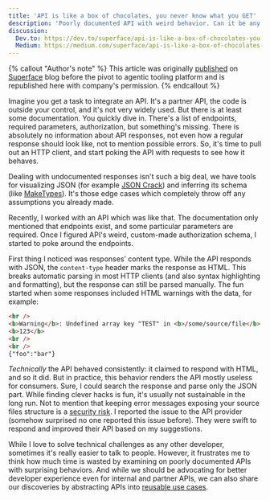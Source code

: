 ```yaml
---
title: 'API is like a box of chocolates, you never know what you GET'
description: 'Poorly documented API with weird behavior. Can it be any worse?'
discussion:
  Dev.to: https://dev.to/superface/api-is-like-a-box-of-chocolates-you-never-know-what-you-get-31p6
  Medium: https://medium.com/superface/api-is-like-a-box-of-chocolates-you-never-know-what-you-get-7632a9406239
---
```


{% callout "Author's note" %}
This article was originally [published](https://web.archive.org/web/20241228135242/https://superface.ai/blog/box-of-chocolates) on [Superface](https://superface.ai/) blog before the pivot to agentic tooling platform and is republished here with company's permission.
{% endcallout %}

Imagine you get a task to integrate an API. It's a partner API, the code is outside your control, and it's not very widely used. But there is at least some documentation. You quickly dive in. There's a list of endpoints, required parameters, authorization, but something's missing. There is absolutely no information about API responses, not even how a regular response should look like, not to mention possible errors. So, it's time to pull out an HTTP client, and start poking the API with requests to see how it behaves.

Dealing with undocumented responses isn't such a big deal, we have tools for visualizing JSON (for example [JSON Crack](https://jsoncrack.com/)) and inferring its schema (like [MakeTypes](https://jvilk.com/MakeTypes/)). It's those edge cases which completely throw off any assumptions you already made.

Recently, I worked with an API which was like that. The documentation only mentioned that endpoints exist, and some particular parameters are required. Once I figured API's weird, custom-made authorization schema, I started to poke around the endpoints.

First thing I noticed was responses’ content type. While the API responds with JSON, the `content-type` header marks the response as HTML. This breaks automatic parsing in most HTTP clients (and also syntax highlighting and formatting), but the response can still be parsed manually. The fun started when some responses included HTML warnings with the data, for example:

```html
<br />
<b>Warning</b>: Undefined array key "TEST" in <b>/some/source/file</b> on line
<b>123</b>
<br />
<br />
{"foo":"bar"}
```

<i>Technically</i> the API behaved consistently: it claimed to respond with HTML, and so it did. But in practice, this behavior renders the API mostly useless for consumers. Sure, I could search the response and parse only the JSON part. While finding clever hacks is fun, it's usually not sustainable in the long run. Not to mention that keeping error messages exposing your source files structure is a [security risk](https://owasp.org/www-community/attacks/Full_Path_Disclosure). I reported the issue to the API provider (somehow surprised no one reported this issue before). They were swift to respond and improved their API based on my suggestions.

While I love to solve technical challenges as any other developer, sometimes it's really easier to talk to people. However, it frustrates me to think how much time is wasted by examining on poorly documented APIs with surprising behaviors. And while we should be advocating for better developer experience even for internal and partner APIs, we can also share our discoveries by abstracting APIs into [reusable use cases](https://dev.to/superface/stop-the-manual-api-plumbing-5639).
